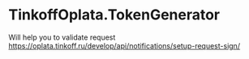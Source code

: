 # TinkoffOplata.TokenGenerator

Will help you to validate request https://oplata.tinkoff.ru/develop/api/notifications/setup-request-sign/

